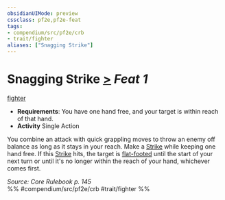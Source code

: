 ```yaml
---
obsidianUIMode: preview
cssclass: pf2e,pf2e-feat
tags:
- compendium/src/pf2e/crb
- trait/fighter
aliases: ["Snagging Strike"]
---
```

# Snagging Strike  [>](rules/core-rulebook/chapter-9-playing-the-game.md#Actions "Single Action") *Feat 1*  
[fighter](rules/traits/fighter.md)  

- **Requirements**: You have one hand free, and your target is within reach of that hand.
- **Activity** Single Action

You combine an attack with quick grappling moves to throw an enemy off balance as long as it stays in your reach. Make a [Strike](rules/actions/strike.md) while keeping one hand free. If this [Strike](rules/actions/strike.md) hits, the target is [flat-footed](rules/conditions.md#Flat-footed) until the start of your next turn or until it's no longer within the reach of your hand, whichever comes first.

*Source: Core Rulebook p. 145*  
%% #compendium/src/pf2e/crb #trait/fighter %%